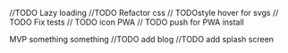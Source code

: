 
//TODO Lazy loading
//TODO Refactor css
// TODOstyle hover for svgs
// TODO Fix tests
// TODO icon PWA
// TODO push for PWA install

MVP something something
//TODO add blog
//TODO add splash screen


